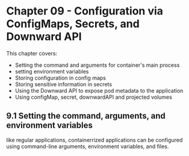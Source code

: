# Chapter 09 - Configuration via ConfigMaps, Secrets, and Downward API
This chapter covers:
- Setting the command and arguments for container's main process
- setting environment variables
- Storing configuration in config maps
- Storing sensitive information in secrets
- Using the Downward API to expose pod metadata to the application
- Using configMap, secret, downwardAPI and projected volumes
## 9.1 Setting the command, arguments, and environment variables
like regular applications, containerrized applications can be configured using command-line arguments, environment variables, and files.  

